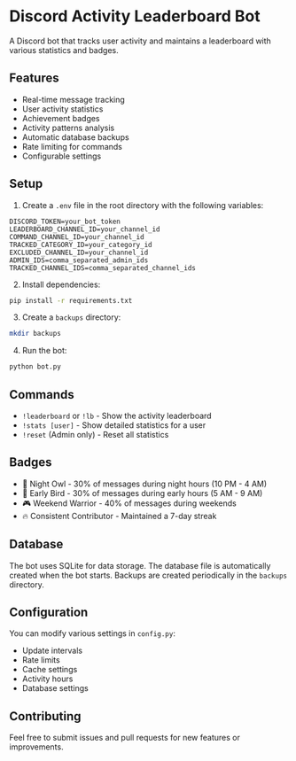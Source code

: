 # Discord Activity Leaderboard Bot

A Discord bot that tracks user activity and maintains a leaderboard with various statistics and badges.

## Features

- Real-time message tracking
- User activity statistics
- Achievement badges
- Activity patterns analysis
- Automatic database backups
- Rate limiting for commands
- Configurable settings

## Setup

1. Create a `.env` file in the root directory with the following variables:

```env
DISCORD_TOKEN=your_bot_token
LEADERBOARD_CHANNEL_ID=your_channel_id
COMMAND_CHANNEL_ID=your_channel_id
TRACKED_CATEGORY_ID=your_category_id
EXCLUDED_CHANNEL_ID=your_channel_id
ADMIN_IDS=comma_separated_admin_ids
TRACKED_CHANNEL_IDS=comma_separated_channel_ids
```

2. Install dependencies:

```bash
pip install -r requirements.txt
```

3. Create a `backups` directory:

```bash
mkdir backups
```

4. Run the bot:

```bash
python bot.py
```

## Commands

- `!leaderboard` or `!lb` - Show the activity leaderboard
- `!stats [user]` - Show detailed statistics for a user
- `!reset` (Admin only) - Reset all statistics

## Badges

- 🦉 Night Owl - 30% of messages during night hours (10 PM - 4 AM)
- 🌅 Early Bird - 30% of messages during early hours (5 AM - 9 AM)
- 🎮 Weekend Warrior - 40% of messages during weekends
- 🔥 Consistent Contributor - Maintained a 7-day streak

## Database

The bot uses SQLite for data storage. The database file is automatically created when the bot starts.
Backups are created periodically in the `backups` directory.

## Configuration

You can modify various settings in `config.py`:
- Update intervals
- Rate limits
- Cache settings
- Activity hours
- Database settings

## Contributing

Feel free to submit issues and pull requests for new features or improvements. 